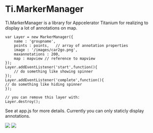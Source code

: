 Ti.MarkerManager
================

Ti.MarkerManager is a library for Appcelerator Titanium for realizing to display a lot of annotations on map.
~~~
var Layer = new MarkerManager({
    name : 'groupname',
    points : points,   // array of annotation properties
    image : '/images/car2go.png',
    maxannotations : 200,
    map : mapview // reference to mapview
});
Layer.addEventListener('start',function(){
    // do something like showing spinner
});
Layer.addEventListener('complete',function(){
// do something like hiding spinner
});

// you can remove this layer with:
Layer.destroy();   
~~~

See at app.js for more details. Currently you can only staticly display annotations. 

![](https://raw.githubusercontent.com/AppWerft/Ti.MarkerManager/master/screens/Screenshot_2015-05-26-15-25-29.png)
![](https://raw.githubusercontent.com/AppWerft/Ti.MarkerManager/master/screens/Screenshot_2015-05-26-15-25-20.png)
